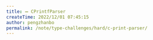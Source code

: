 ```yaml
---
title: ➖ CPrintfParser
createTime: 2022/12/01 07:45:15
author: pengzhanbo
permalink: /note/type-challenges/hard/c-print-parser/
---
```


